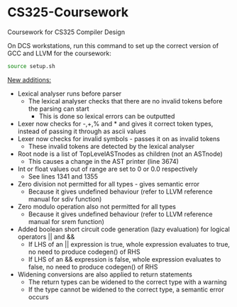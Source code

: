 # CS325-Coursework
Coursework for CS325 Compiler Design

On DCS workstations, run this command to set up the correct version of GCC and LLVM for the coursework:

```bash
source setup.sh
```
<ins>New additions:</ins>

- Lexical analyser runs before parser
    - The lexical analyser checks that there are no invalid tokens before the parsing can start
        - This is done so lexical errors can be outputted
- Lexer now checks for -,+,% and * and gives it correct token types, instead of passing it through as ascii values
- Lexer now checks for invalid symbols - passes it on as invalid tokens
    - These invalid tokens are detected by the lexical analyser 
- Root node is a list of TopLevelASTnodes as children (not an ASTnode)
    - This causes a change in the AST printer (line 3674)
- Int or float values out of range are set to 0 or 0.0 respectively 
    - See lines 1341 and 1355
- Zero division not permitted for all types - gives semantic error
    - Because it gives undefined behaviour (refer to LLVM reference manual for sdiv function)
- Zero modulo operation also not permitted for all types
    - Because it gives undefined behaviour (refer to LLVM reference manual for srem function)
- Added boolean short circuit code generation (lazy evaluation) for logical operators || and &&
    - If LHS of an || expression is true, whole expression evaluates to true, no need to produce codegen() of RHS
    - If LHS of an && expression is false, whole expression evaluates to false,
    no need to produce codegen() of RHS
- Widening conversions are also applied to return statements
    - The return types can be widened to the correct type with a warning
    - If the type cannot be widened to the correct type, a semantic error occurs
